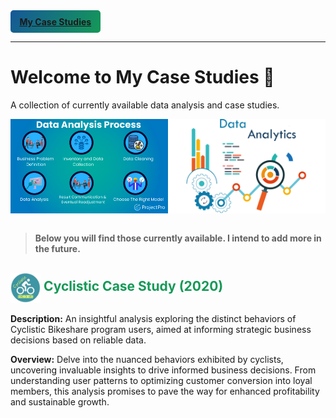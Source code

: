 <h1 style="display: none">My Case Studies</h1>
<p style="display: none">Please visit my website below, where I showcase the same content from this repository but on a more user friendly level.</p>
<div>
    <span style="display: inline-flex; border-radius: 5px; background-color: #159957; background-image: linear-gradient(120deg, #155799, #159957);">
        <a href="https://csarevalo.github.io/Case-Studies/" class="btn" style="margin: 0; padding: 0.6rem 0.9rem;"><strong>My Case Studies</strong></a>
    </span>
</div>

<hr>

# **Welcome to My Case Studies** 👋

A collection of currently available data analysis and case studies.

<div style="display: flex; width: 50%;">
    <img src="images/Data_Analytics_Process.png" height="" style="vertical-align: middle;">
    <img src="images/Data_Analytics.png" height="" style="vertical-align: middle;">
</div>

<br>

> **Below you will find those currently available. I intend to add more in the future.**


<!-- ## [**Cyclistic Case Study 2020**](Cyclistic-Data-Analysis-2020) -->

## <a href="Cyclistic-Data-Analysis-2020" style="color: #159957; text-decoration: none;"><img src="Cyclistic-Data-Analysis-2020/images/logo/cyclist1.png" height="48px" style="vertical-align: middle"><strong> Cyclistic Case Study (2020)</strong></a>

**Description:** An insightful analysis exploring the distinct behaviors of Cyclistic Bikeshare program users, aimed at informing strategic business decisions based on reliable data.

**Overview:** Delve into the nuanced behaviors exhibited by cyclists, uncovering invaluable insights to drive informed business decisions. From understanding user patterns to optimizing customer conversion into loyal members, this analysis promises to pave the way for enhanced profitability and sustainable growth.


